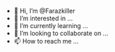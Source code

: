 - 👋 Hi, I’m @Farazkiller
- 👀 I’m interested in ...
- 🌱 I’m currently learning ...
- 💞️ I’m looking to collaborate on ...
- 📫 How to reach me ...

<!---
Farazkiller/Farazkiller is a ✨ special ✨ repository because its `README.md` (this file) appears on your GitHub profile.
You can click the Preview link to take a look at your changes.
--->
